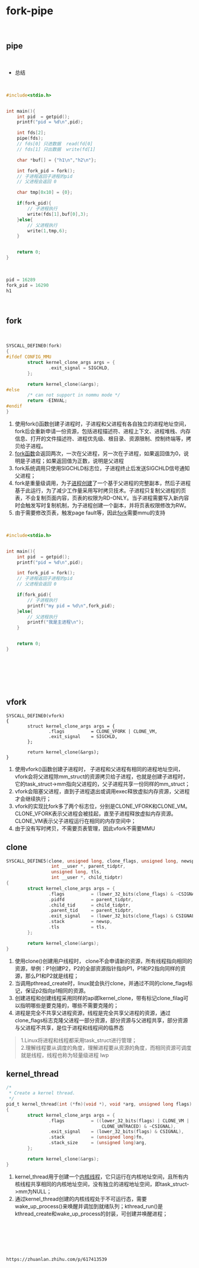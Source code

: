 # fork-pipe

‍

## pipe

‍

- 总结

‍

```c
#include<stdio.h>


int main(){
    int pid  = getpid();
    printf("pid = %d\n",pid);

    int fds[2];
    pipe(fds);
    // fds[0] 只进数据  read(fd[0]
    // fds[1] 只出数据  write(fd[1]

    char *buf[] = {"h1\n","h2\n"};

    int fork_pid = fork();
    // 子进程返回子进程的pid
    // 父进程会返回 0

    char tmp[0x10] = {0};

    if(fork_pid){
        // 子进程执行                                                                                                                                                 printf("fork_pid = %d\n",fork_pid);
        write(fds[1],buf[0],3);
    }else{
        // 父进程执行                                                                                                                                                 read(fds[0],tmp,3);
        write(1,tmp,6);
    }


    return 0;
}
```

‍

```c
pid = 16289
fork_pid = 16290
h1
```

‍

## fork

‍

```c
SYSCALL_DEFINE0(fork)
{
#ifdef CONFIG_MMU
        struct kernel_clone_args args = {
                .exit_signal = SIGCHLD,
        };

        return kernel_clone(&args);
#else
        /* can not support in nommu mode */
        return -EINVAL;
#endif
}
```

1. 使用fork()函数创建子进程时，子进程和父进程有各自独立的进程地址空间，fork后会重新申请一份资源，包括进程描述符、进程上下文、进程堆栈、内存信息、打开的文件描述符、进程优先级、根目录、资源限制、控制终端等，拷贝给子进程。
2. [fork函数](https://zhida.zhihu.com/search?q=fork%E5%87%BD%E6%95%B0&zhida_source=entity&is_preview=1)会返回两次，一次在父进程，另一次在子进程，如果返回值为0，说明是子进程；如果返回值为正数，说明是父进程
3. fork系统调用只使用SIGCHLD标志位，子进程终止后发送SIGCHLD信号通知父进程；
4. fork是重量级调用，为子[进程创建](https://zhida.zhihu.com/search?q=%E8%BF%9B%E7%A8%8B%E5%88%9B%E5%BB%BA&zhida_source=entity&is_preview=1)了一个基于父进程的完整副本，然后子进程基于此运行，为了减少工作量采用写时拷贝技术。子进程只复制父进程的页表，不会复制页面内容，页表的权限为RD-ONLY。当子进程需要写入新内容时会触发写时复制机制，为子进程创建一个副本，并将页表权限修改为RW。
5. 由于需要修改页表，触发page fault等，因此[fork](https://zhida.zhihu.com/search?q=fork&zhida_source=entity&is_preview=1)需要mmu的支持

‍

```c
#include<stdio.h>


int main(){
    int pid  = getpid();
    printf("pid = %d\n",pid);

    int fork_pid = fork();
    // 子进程返回子进程的pid
    // 父进程会返回 0

    if(fork_pid){
        // 子进程执行                                                                                                                                                 printf("fork_pid = %d\n",fork_pid);
        printf("my pid = %d\n",fork_pid);
    }else{
        // 父进程执行                                                                                                                                                 read(fds[0],tmp,3);
        printf("我是主进程\n");
    }


    return 0;
}
```

‍

‍

‍

## vfork

```text
SYSCALL_DEFINE0(vfork)
{
        struct kernel_clone_args args = {
                .flags          = CLONE_VFORK | CLONE_VM,
                .exit_signal    = SIGCHLD,
        };

        return kernel_clone(&args);
}
```

1. 使用vfork()函数创建子进程时， 子进程和父进程有相同的进程地址空间，vfork会将父进程除mm_struct的资源拷贝给子进程，也就是创建子进程时，它的task_struct->mm指向父进程的，父子进程共享一份同样的mm_struct；
2. vfork会阻塞父进程，直到子进程退出或调用exec释放虚拟内存资源，父进程才会继续执行；
3. vfork的实现比fork多了两个标志位，分别是CLONE_VFORK和CLONE_VM。CLONE_VFORK表示父进程会被挂起，直至子进程释放虚拟内存资源。CLONE_VM表示父子进程运行在相同的内存空间中；
4. 由于没有写时拷贝，不需要页表管理，因此vfork不需要MMU

## clone

```c
SYSCALL_DEFINE5(clone, unsigned long, clone_flags, unsigned long, newsp,
                 int __user *, parent_tidptr,
                 unsigned long, tls, 
                 int __user *, child_tidptr)
{
        struct kernel_clone_args args = {
                .flags          = (lower_32_bits(clone_flags) & ~CSIGNAL),
                .pidfd          = parent_tidptr,
                .child_tid      = child_tidptr,
                .parent_tid     = parent_tidptr,
                .exit_signal    = (lower_32_bits(clone_flags) & CSIGNAL),
                .stack          = newsp,
                .tls            = tls, 
        };   

        return kernel_clone(&args);
}
```

1. 使用clone()创建用户线程时， clone不会申请新的资源，所有线程指向相同的资源，举例：P1创建P2，P2的全部资源指针指向P1，P1和P2指向同样的资源，那么P1和P2就是线程；
2. 当调用pthread_create时，linux就会执行clone，并通过不同的clone_flags标记，保证p2指向p1相同的资源。
3. 创建进程和创建线程采用同样的api即kernel_clone，带有标记clone_filag可以指明哪些是要克隆的，哪些不需要克隆的；
4. 进程是完全不共享父进程资源，线程是完全共享父进程的资源，通过clone_flags标志克隆父进程一部分资源，部分资源与父进程共享，部分资源与父进程不共享，是位于进程和线程间的临界态

> 1.Linux将进程和线程都采用task_struct进行管理；  
> 2.理解线程要从调度的角度，理解进程要从资源的角度，而相同资源可调度就是线程，线程也称为轻量级进程 lwp

## kernel_thread

```c
/*
 * Create a kernel thread.
 */
pid_t kernel_thread(int (*fn)(void *), void *arg, unsigned long flags)
{
        struct kernel_clone_args args = {
                .flags          = ((lower_32_bits(flags) | CLONE_VM |
                                    CLONE_UNTRACED) & ~CSIGNAL),
                .exit_signal    = (lower_32_bits(flags) & CSIGNAL),
                .stack          = (unsigned long)fn,
                .stack_size     = (unsigned long)arg,
        };

        return kernel_clone(&args);
}
```

1. kernel_thread用于创建一个[内核线程](https://zhida.zhihu.com/search?q=%E5%86%85%E6%A0%B8%E7%BA%BF%E7%A8%8B&zhida_source=entity&is_preview=1)，它只运行在内核地址空间，且所有内核线程共享相同的内核地址空间，没有独立的进程地址空间，即task_struct->mm为NULL；
2. 通过kernel_thread创建的内核线程处于不可运行态，需要wake_up_process()来唤醒并调加到就绪队列；kthread_run()是kthread_create和wake_up_process的封装，可创建并唤醒进程；

‍

‍

‍

```bash
https://zhuanlan.zhihu.com/p/617413539
```
